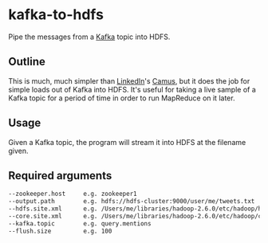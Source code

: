 # kafka-to-hdfs
Pipe the messages from a [Kafka](https://github.com/apache/kafka) topic into HDFS.

## Outline
This is much, much simpler than [LinkedIn](https://github.com/linkedin)'s [Camus](https://github.com/linkedin/camus), but it does the job for simple loads out of Kafka into HDFS. It's useful for taking a live sample of a Kafka topic for a period of time in order to run MapReduce on it later.

## Usage
Given a Kafka topic, the program will stream it into HDFS at the filename given.

## Required arguments
```sh
--zookeeper.host     e.g. zookeeper1
--output.path        e.g. hdfs://hdfs-cluster:9000/user/me/tweets.txt
--hdfs.site.xml      e.g. /Users/me/libraries/hadoop-2.6.0/etc/hadoop/hdfs-site.xml
--core.site.xml      e.g. /Users/me/libraries/hadoop-2.6.0/etc/hadoop/core-site.xml
--kafka.topic        e.g. query.mentions
--flush.size         e.g. 100
```


